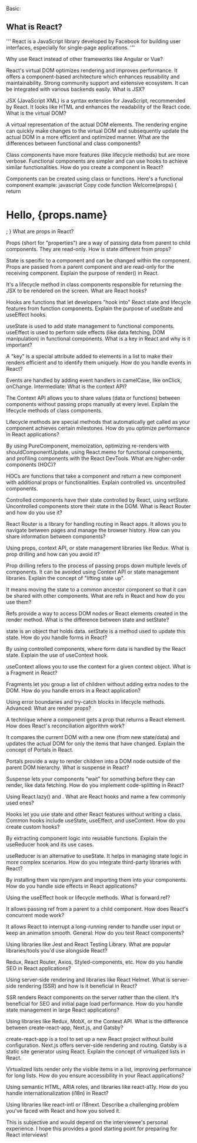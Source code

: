<!-- Content-->

Basic:
## What is React?
'''
React is a JavaScript library developed by Facebook for building user interfaces, especially for single-page applications.
'''

Why use React instead of other frameworks like Angular or Vue?

React's virtual DOM optimizes rendering and improves performance.
It offers a component-based architecture which enhances reusability and maintainability.
Strong community support and extensive ecosystem.
It can be integrated with various backends easily.
What is JSX?

JSX (JavaScript XML) is a syntax extension for JavaScript, recommended by React. It looks like HTML and enhances the readability of the React code.
What is the virtual DOM?

A virtual representation of the actual DOM elements. The rendering engine can quickly make changes to the virtual DOM and subsequently update the actual DOM in a more efficient and optimized manner.
What are the differences between functional and class components?

Class components have more features (like lifecycle methods) but are more verbose. Functional components are simpler and can use hooks to achieve similar functionalities.
How do you create a component in React?

Components can be created using class or functions. Here's a functional component example:
javascript
Copy code
function Welcome(props) {
  return <h1>Hello, {props.name}</h1>;
}
What are props in React?

Props (short for "properties") are a way of passing data from parent to child components. They are read-only.
How is state different from props?

State is specific to a component and can be changed within the component. Props are passed from a parent component and are read-only for the receiving component.
Explain the purpose of render() in React.

It's a lifecycle method in class components responsible for returning the JSX to be rendered on the screen.
What are React hooks?

Hooks are functions that let developers "hook into" React state and lifecycle features from function components.
Explain the purpose of useState and useEffect hooks.

useState is used to add state management to functional components. useEffect is used to perform side effects (like data fetching, DOM manipulation) in functional components.
What is a key in React and why is it important?

A "key" is a special attribute added to elements in a list to make their renders efficient and to identify them uniquely.
How do you handle events in React?

Events are handled by adding event handlers in camelCase, like onClick, onChange.
Intermediate:
What is the context API?

The Context API allows you to share values (data or functions) between components without passing props manually at every level.
Explain the lifecycle methods of class components.

Lifecycle methods are special methods that automatically get called as your component achieves certain milestones.
How do you optimize performance in React applications?

By using PureComponent, memoization, optimizing re-renders with shouldComponentUpdate, using React.memo for functional components, and profiling components with the React DevTools.
What are higher-order components (HOC)?

HOCs are functions that take a component and return a new component with additional props or functionalities.
Explain controlled vs. uncontrolled components.

Controlled components have their state controlled by React, using setState. Uncontrolled components store their state in the DOM.
What is React Router and how do you use it?

React Router is a library for handling routing in React apps. It allows you to navigate between pages and manage the browser history.
How can you share information between components?

Using props, context API, or state management libraries like Redux.
What is prop drilling and how can you avoid it?

Prop drilling refers to the process of passing props down multiple levels of components. It can be avoided using Context API or state management libraries.
Explain the concept of "lifting state up".

It means moving the state to a common ancestor component so that it can be shared with other components.
What are refs in React and how do you use them?

Refs provide a way to access DOM nodes or React elements created in the render method.
What is the difference between state and setState?

state is an object that holds data. setState is a method used to update this state.
How do you handle forms in React?

By using controlled components, where form data is handled by the React state.
Explain the use of useContext hook.

useContext allows you to use the context for a given context object.
What is a Fragment in React?

Fragments let you group a list of children without adding extra nodes to the DOM.
How do you handle errors in a React application?

Using error boundaries and try-catch blocks in lifecycle methods.
Advanced:
What are render props?

A technique where a component gets a prop that returns a React element.
How does React's reconciliation algorithm work?

It compares the current DOM with a new one (from new state/data) and updates the actual DOM for only the items that have changed.
Explain the concept of Portals in React.

Portals provide a way to render children into a DOM node outside of the parent DOM hierarchy.
What is suspense in React?

Suspense lets your components “wait” for something before they can render, like data fetching.
How do you implement code-splitting in React?

Using React.lazy() and <Suspense>.
What are React hooks and name a few commonly used ones?

Hooks let you use state and other React features without writing a class. Common hooks include useState, useEffect, and useContext.
How do you create custom hooks?

By extracting component logic into reusable functions.
Explain the useReducer hook and its use cases.

useReducer is an alternative to useState. It helps in managing state logic in more complex scenarios.
How do you integrate third-party libraries with React?

By installing them via npm/yarn and importing them into your components.
How do you handle side effects in React applications?

Using the useEffect hook or lifecycle methods.
What is forward ref?

It allows passing ref from a parent to a child component.
How does React's concurrent mode work?

It allows React to interrupt a long-running render to handle user input or keep an animation smooth.
General:
How do you test React components?

Using libraries like Jest and React Testing Library.
What are popular libraries/tools you'd use alongside React?

Redux, React Router, Axios, Styled-components, etc.
How do you handle SEO in React applications?

Using server-side rendering and libraries like React Helmet.
What is server-side rendering (SSR) and how is it beneficial in React?

SSR renders React components on the server rather than the client. It's beneficial for SEO and initial page load performance.
How do you handle state management in large React applications?

Using libraries like Redux, MobX, or the Context API.
What is the difference between create-react-app, Next.js, and Gatsby?

create-react-app is a tool to set up a new React project without build configuration. Next.js offers server-side rendering and routing. Gatsby is a static site generator using React.
Explain the concept of virtualized lists in React.

Virtualized lists render only the visible items in a list, improving performance for long lists.
How do you ensure accessibility in your React applications?

Using semantic HTML, ARIA roles, and libraries like react-a11y.
How do you handle internationalization (i18n) in React?

Using libraries like react-intl or i18next.
Describe a challenging problem you've faced with React and how you solved it.

This is subjective and would depend on the interviewee's personal experience.
I hope this provides a good starting point for preparing for React interviews!
